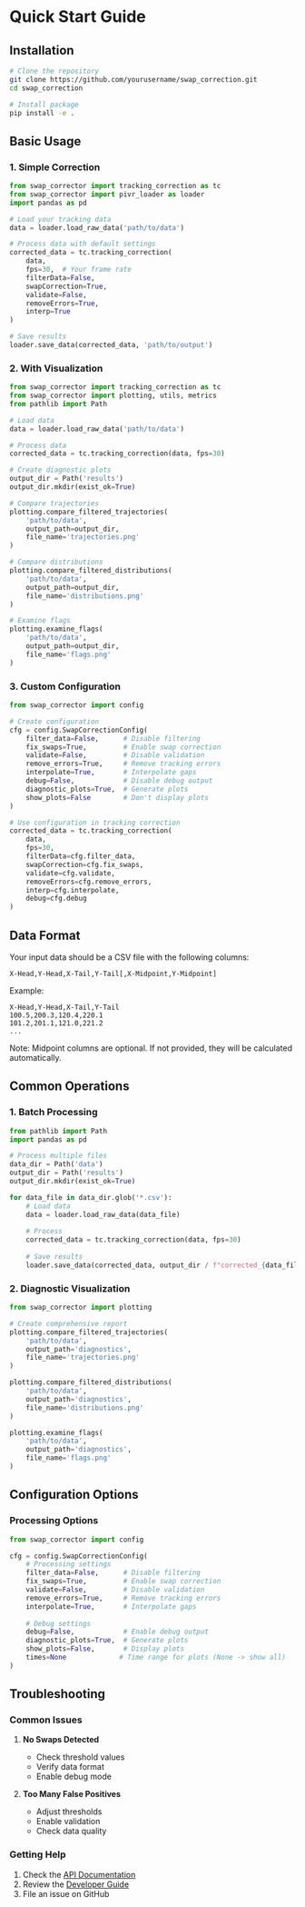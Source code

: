 # Quick Start Guide

## Installation

```bash
# Clone the repository
git clone https://github.com/yourusername/swap_correction.git
cd swap_correction

# Install package
pip install -e .
```

## Basic Usage

### 1. Simple Correction

```python
from swap_corrector import tracking_correction as tc
from swap_corrector import pivr_loader as loader
import pandas as pd

# Load your tracking data
data = loader.load_raw_data('path/to/data')

# Process data with default settings
corrected_data = tc.tracking_correction(
    data,
    fps=30,  # Your frame rate
    filterData=False,
    swapCorrection=True,
    validate=False,
    removeErrors=True,
    interp=True
)

# Save results
loader.save_data(corrected_data, 'path/to/output')
```

### 2. With Visualization

```python
from swap_corrector import tracking_correction as tc
from swap_corrector import plotting, utils, metrics
from pathlib import Path

# Load data
data = loader.load_raw_data('path/to/data')

# Process data
corrected_data = tc.tracking_correction(data, fps=30)

# Create diagnostic plots
output_dir = Path('results')
output_dir.mkdir(exist_ok=True)

# Compare trajectories
plotting.compare_filtered_trajectories(
    'path/to/data',
    output_path=output_dir,
    file_name='trajectories.png'
)

# Compare distributions
plotting.compare_filtered_distributions(
    'path/to/data',
    output_path=output_dir,
    file_name='distributions.png'
)

# Examine flags
plotting.examine_flags(
    'path/to/data',
    output_path=output_dir,
    file_name='flags.png'
)
```

### 3. Custom Configuration

```python
from swap_corrector import config

# Create configuration
cfg = config.SwapCorrectionConfig(
    filter_data=False,      # Disable filtering
    fix_swaps=True,         # Enable swap correction
    validate=False,         # Disable validation
    remove_errors=True,     # Remove tracking errors
    interpolate=True,       # Interpolate gaps
    debug=False,            # Disable debug output
    diagnostic_plots=True,  # Generate plots
    show_plots=False        # Don't display plots
)

# Use configuration in tracking correction
corrected_data = tc.tracking_correction(
    data,
    fps=30,
    filterData=cfg.filter_data,
    swapCorrection=cfg.fix_swaps,
    validate=cfg.validate,
    removeErrors=cfg.remove_errors,
    interp=cfg.interpolate,
    debug=cfg.debug
)
```

## Data Format

Your input data should be a CSV file with the following columns:

```
X-Head,Y-Head,X-Tail,Y-Tail[,X-Midpoint,Y-Midpoint]
```

Example:
```csv
X-Head,Y-Head,X-Tail,Y-Tail
100.5,200.3,120.4,220.1
101.2,201.1,121.0,221.2
...
```

Note: Midpoint columns are optional. If not provided, they will be calculated automatically.

## Common Operations

### 1. Batch Processing

```python
from pathlib import Path
import pandas as pd

# Process multiple files
data_dir = Path('data')
output_dir = Path('results')
output_dir.mkdir(exist_ok=True)

for data_file in data_dir.glob('*.csv'):
    # Load data
    data = loader.load_raw_data(data_file)
    
    # Process
    corrected_data = tc.tracking_correction(data, fps=30)
    
    # Save results
    loader.save_data(corrected_data, output_dir / f"corrected_{data_file.name}")
```

### 2. Diagnostic Visualization

```python
from swap_corrector import plotting

# Create comprehensive report
plotting.compare_filtered_trajectories(
    'path/to/data',
    output_path='diagnostics',
    file_name='trajectories.png'
)

plotting.compare_filtered_distributions(
    'path/to/data',
    output_path='diagnostics',
    file_name='distributions.png'
)

plotting.examine_flags(
    'path/to/data',
    output_path='diagnostics',
    file_name='flags.png'
)
```

## Configuration Options

### Processing Options

```python
from swap_corrector import config

cfg = config.SwapCorrectionConfig(
    # Processing settings
    filter_data=False,      # Disable filtering
    fix_swaps=True,         # Enable swap correction
    validate=False,         # Disable validation
    remove_errors=True,     # Remove tracking errors
    interpolate=True,       # Interpolate gaps
    
    # Debug settings
    debug=False,            # Enable debug output
    diagnostic_plots=True,  # Generate plots
    show_plots=False,       # Display plots
    times=None             # Time range for plots (None -> show all)
)
```

## Troubleshooting

### Common Issues

1. **No Swaps Detected**
   - Check threshold values
   - Verify data format
   - Enable debug mode

2. **Too Many False Positives**
   - Adjust thresholds
   - Enable validation
   - Check data quality

### Getting Help

1. Check the [API Documentation](api.md)
2. Review the [Developer Guide](developer/developer_guide.md)
3. File an issue on GitHub 